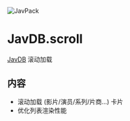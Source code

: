 ![JavPack](https://raw.githubusercontent.com/bolin-dev/JavPack/main/static/logo.png "logo")

# JavDB.scroll

[JavDB](https://javdb.com/) 滚动加载

## 内容

- 滚动加载 (影片/演员/系列/片商...) 卡片
- 优化列表渲染性能
